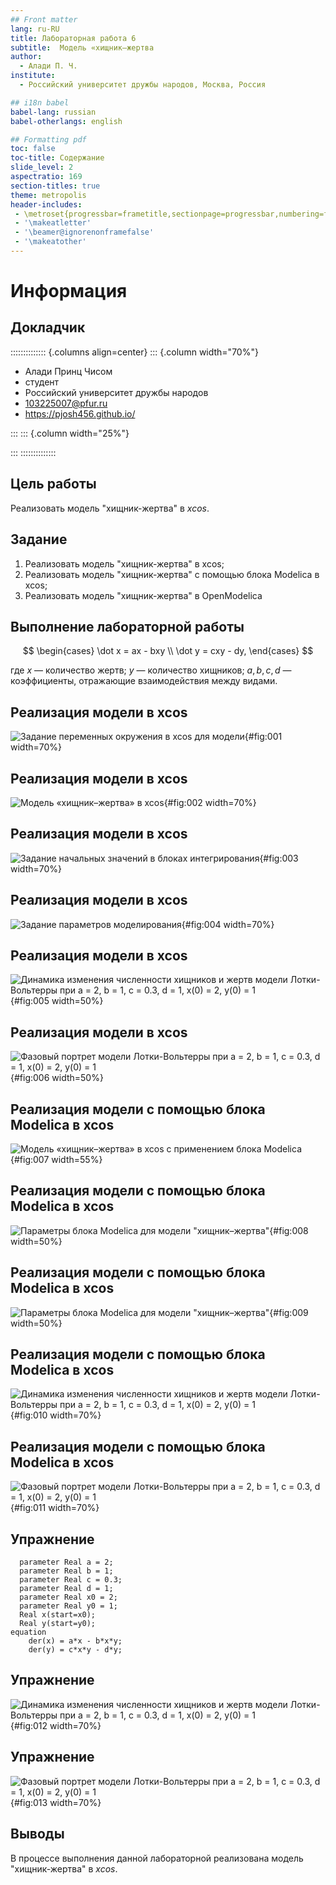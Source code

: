 ```yaml
---
## Front matter
lang: ru-RU
title: Лабораторная работа 6
subtitle:  Модель «хищник–жертва
author:
  - Алади П. Ч.
institute:
  - Российский университет дружбы народов, Москва, Россия

## i18n babel
babel-lang: russian
babel-otherlangs: english

## Formatting pdf
toc: false
toc-title: Содержание
slide_level: 2
aspectratio: 169
section-titles: true
theme: metropolis
header-includes:
 - \metroset{progressbar=frametitle,sectionpage=progressbar,numbering=fraction}
 - '\makeatletter'
 - '\beamer@ignorenonframefalse'
 - '\makeatother'
---
```


# Информация

## Докладчик

:::::::::::::: {.columns align=center}
::: {.column width="70%"}

  * Алади Принц Чисом
  * студент
  * Российский университет дружбы народов
  * [103225007@pfur.ru](mailto:1032225007@pfur.ru)
  * <https://pjosh456.github.io/>

:::
::: {.column width="25%"}

:::
::::::::::::::

## Цель работы

Реализовать модель "хищник-жертва" в *xcos*.

## Задание

1. Реализовать модель "хищник-жертва" в xcos;
2. Реализовать модель "хищник-жертва" с помощью блока Modelica в xcos;
3. Реализовать модель "хищник-жертва" в OpenModelica

## Выполнение лабораторной работы

$$
\begin{cases}
  \dot x = ax - bxy \\
  \dot y = cxy - dy,
\end{cases}
$$

где $x$ — количество жертв; $y$ — количество хищников; $a, b, c, d$ — коэффициенты, отражающие взаимодействия между видами.

## Реализация модели в xcos

![Задание переменных окружения в xcos для модели](image/1.png){#fig:001 width=70%}

## Реализация модели в xcos

![Модель «хищник–жертва» в xcos](image/2.png){#fig:002 width=70%}

## Реализация модели в xcos

![Задание начальных значений в блоках интегрирования](image/3.png){#fig:003 width=70%}

## Реализация модели в xcos

![Задание параметров моделирования](image/4.png){#fig:004 width=70%}

## Реализация модели в xcos

![Динамика изменения численности хищников и жертв модели Лотки-Вольтерры при $a = 2, b = 1, c = 0.3, d = 1, x(0) = 2, y(0) = 1$](image/5.png){#fig:005 width=50%}

## Реализация модели в xcos

![Фазовый портрет модели Лотки-Вольтерры при $a = 2, b = 1, c = 0.3, d = 1, x(0) = 2, y(0) = 1$](image/6.png){#fig:006 width=50%}

## Реализация модели с помощью блока Modelica в xcos

![Модель «хищник–жертва» в xcos с применением блока Modelica](image/7.png){#fig:007 width=55%}

## Реализация модели с помощью блока Modelica в xcos

![Параметры блока Modelica для модели "хищник–жертва"](image/8.png){#fig:008 width=50%}

## Реализация модели с помощью блока Modelica в xcos

![Параметры блока Modelica для модели "хищник–жертва"](image/9.png){#fig:009 width=50%}

## Реализация модели с помощью блока Modelica в xcos

![Динамика изменения численности хищников и жертв модели Лотки-Вольтерры при $a = 2, b = 1, c = 0.3, d = 1, x(0) = 2, y(0) = 1$](image/10.png){#fig:010 width=70%}

## Реализация модели с помощью блока Modelica в xcos

![Фазовый портрет модели Лотки-Вольтерры при $a = 2, b = 1, c = 0.3, d = 1, x(0) = 2, y(0) = 1$](image/11.png){#fig:011 width=70%}

## Упражнение

```
  parameter Real a = 2;
  parameter Real b = 1;
  parameter Real c = 0.3;
  parameter Real d = 1;
  parameter Real x0 = 2;
  parameter Real y0 = 1;
  Real x(start=x0);
  Real y(start=y0);
equation
    der(x) = a*x - b*x*y;
    der(y) = c*x*y - d*y;
```

## Упражнение

![Динамика изменения численности хищников и жертв модели Лотки-Вольтерры при $a = 2, b = 1, c = 0.3, d = 1, x(0) = 2, y(0) = 1$](image/12.png){#fig:012 width=70%}

## Упражнение

![Фазовый портрет модели Лотки-Вольтерры при $a = 2, b = 1, c = 0.3, d = 1, x(0) = 2, y(0) = 1$](image/13.png){#fig:013 width=70%}

## Выводы

В процессе выполнения данной лабораторной реализована модель "хищник-жертва" в *xcos*.
